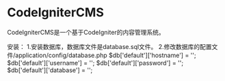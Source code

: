 CodeIgniterCMS
==============

CodeIgniterCMS是一个基于CodeIgniter的内容管理系统。

安装：
1.安装数据库，数据库文件是database.sql文件。
2.修改数据库的配置文件/application/config/database.php
  $db['default']['hostname'] = '';
  $db['default']['username'] = '';
  $db['default']['password'] = '';
  $db['default']['database'] = '';

